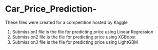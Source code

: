 # Car_Price_Prediction-
These files were created for a compeitition hosted by Kaggle
1. Submission1 file is the file for predicting price using Linear Regression
2. Submission2 file is the file for predicting price using XGBoost
3. Submission3 file is the file for predicting price using LightGBM
